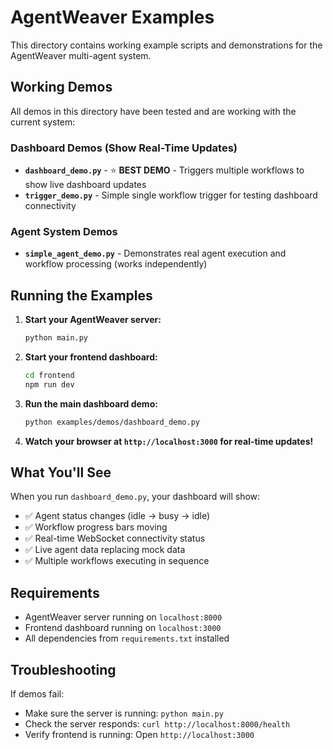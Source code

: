 # AgentWeaver Examples

This directory contains working example scripts and demonstrations for the AgentWeaver multi-agent system.

## Working Demos

All demos in this directory have been tested and are working with the current system:

### Dashboard Demos (Show Real-Time Updates)
- **`dashboard_demo.py`** - ⭐ **BEST DEMO** - Triggers multiple workflows to show live dashboard updates
- **`trigger_demo.py`** - Simple single workflow trigger for testing dashboard connectivity

### Agent System Demos  
- **`simple_agent_demo.py`** - Demonstrates real agent execution and workflow processing (works independently)

## Running the Examples

1. **Start your AgentWeaver server:**
   ```bash
   python main.py
   ```

2. **Start your frontend dashboard:**
   ```bash
   cd frontend
   npm run dev
   ```

3. **Run the main dashboard demo:**
   ```bash
   python examples/demos/dashboard_demo.py
   ```

4. **Watch your browser at `http://localhost:3000` for real-time updates!**

## What You'll See

When you run `dashboard_demo.py`, your dashboard will show:
- ✅ Agent status changes (idle → busy → idle)  
- ✅ Workflow progress bars moving
- ✅ Real-time WebSocket connectivity status
- ✅ Live agent data replacing mock data
- ✅ Multiple workflows executing in sequence

## Requirements

- AgentWeaver server running on `localhost:8000`
- Frontend dashboard running on `localhost:3000` 
- All dependencies from `requirements.txt` installed

## Troubleshooting

If demos fail:
- Make sure the server is running: `python main.py`
- Check the server responds: `curl http://localhost:8000/health`
- Verify frontend is running: Open `http://localhost:3000`
